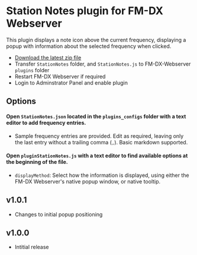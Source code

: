 # Station Notes plugin for FM-DX Webserver

This plugin displays a note icon above the current frequency, displaying a popup with information about the selected frequency when clicked.

* [Download the latest zip file](https://github.com/AmateurAudioDude/FM-DX-Webserver-Plugin-Station-Notes/archive/refs/heads/main.zip)
* Transfer `StationNotes` folder, and `StationNotes.js` to FM-DX-Webserver `plugins` folder
* Restart FM-DX Webserver if required
* Login to Adminstrator Panel and enable plugin

## Options

#### Open `StationNotes.json` located in the `plugins_configs` folder with a text editor to add frequency entries.

* Sample frequency entries are provided. Edit as required, leaving only the last entry without a trailing comma (`,`). Basic markdown supported.

#### Open `pluginStationNotes.js` with a text editor to find available options at the beginning of the file.

* `displayMethod`: Select how the information is displayed, using either the FM-DX Webserver's native popup window, or native tooltip.



v1.0.1
------
* Changes to initial popup positioning

v1.0.0
------
* Intitial release
